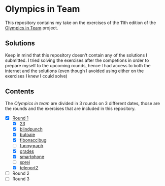 # Olympics in Team

This repository contains my take on the exercises of the 11th edition of the [Olympics in Team](https://sites.google.com/aldini.istruzioneer.it/olimpiadi-informatica-squadre/homepage) project.

## Solutions

Keep in mind that this repository doesn't contain any of the solutions I submitted. I tried solving the exercises after the competions in order to prepare myself to the upcoming rounds, hence I had access to both the internet and the solutions (even though I avoided using either on the exercises I knew I could solve)

## Contents

The _Olympics in team_ are divided in 3 rounds on 3 different dates, those are the rounds and the exercises that are included in this repository.

- [x] [Round 1](round1/)
  - [x] [23](round1/project/src/23)
  - [x] [blindpunch](round1/project/src/blindpunch)
  - [x] [butoaie](round1/project/src/butoaie)
  - [x] [fibonaccibug](round1/project/src/fibonaccibug)
  - [ ] [funnygraph](round1/project/src/funnygraph)
  - [x] [grades](round1/project/src/grades)
  - [x] [smartphone](round1/project/src/smartphone)
  - [ ] [sprei](round1/project/src/sprei)
  - [x] [teleport2](round1/project/src/teleport2)
- [ ] Round 2
- [ ] Round 3
